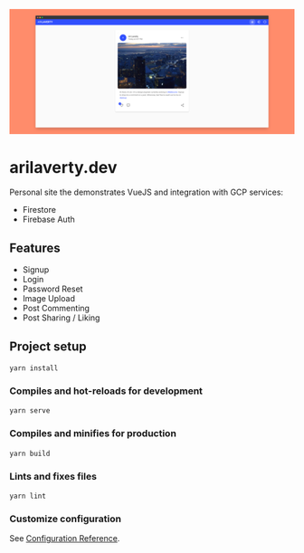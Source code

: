 ![screenshot](screenshot.png)
# arilaverty.dev
Personal site the demonstrates VueJS and integration with GCP services:
* Firestore
* Firebase Auth

## Features
* Signup
* Login
* Password Reset
* Image Upload
* Post Commenting
* Post Sharing / Liking

## Project setup
```
yarn install
```

### Compiles and hot-reloads for development
```
yarn serve
```

### Compiles and minifies for production
```
yarn build
```

### Lints and fixes files
```
yarn lint
```

### Customize configuration
See [Configuration Reference](https://cli.vuejs.org/config/).
